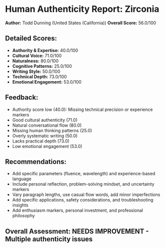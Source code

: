 
# Human Authenticity Report: Zirconia
**Author:** Todd Dunning (United States (California))
**Overall Score:** 56.0/100

## Detailed Scores:
- **Authority & Expertise:** 40.0/100
- **Cultural Voice:** 71.0/100  
- **Naturalness:** 80.0/100
- **Cognitive Patterns:** 25.0/100
- **Writing Style:** 50.0/100
- **Technical Depth:** 73.0/100
- **Emotional Engagement:** 53.0/100

## Feedback:
- Authority score low (40.0): Missing technical precision or experience markers
- Good cultural authenticity (71.0)
- Natural conversational flow (80.0)
- Missing human thinking patterns (25.0)
- Overly systematic writing (50.0)
- Lacks practical depth (73.0)
- Low emotional engagement (53.0)

## Recommendations:
- Add specific parameters (fluence, wavelength) and experience-based language
- Include personal reflection, problem-solving mindset, and uncertainty markers
- Vary paragraph lengths, use casual flow words, add minor imperfections
- Add specific applications, safety considerations, and troubleshooting insights
- Add enthusiasm markers, personal investment, and professional philosophy

## Overall Assessment: NEEDS IMPROVEMENT - Multiple authenticity issues
